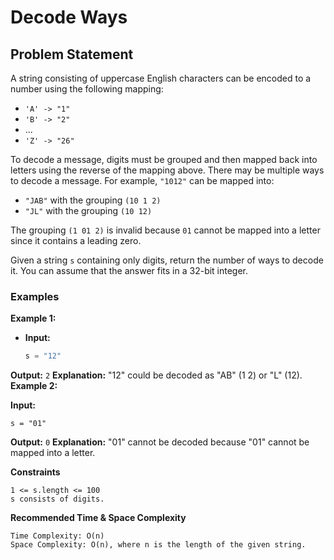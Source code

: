 # Decode Ways

## Problem Statement
A string consisting of uppercase English characters can be encoded to a number using the following mapping:

- `'A' -> "1"`
- `'B' -> "2"`
- ...
- `'Z' -> "26"`

To decode a message, digits must be grouped and then mapped back into letters using the reverse of the mapping above. There may be multiple ways to decode a message. For example, `"1012"` can be mapped into:
- `"JAB"` with the grouping `(10 1 2)`
- `"JL"` with the grouping `(10 12)`

The grouping `(1 01 2)` is invalid because `01` cannot be mapped into a letter since it contains a leading zero.

Given a string `s` containing only digits, return the number of ways to decode it. You can assume that the answer fits in a 32-bit integer.

### Examples

**Example 1:**
- **Input:**
  ```python
  s = "12"
**Output:**
```2```
**Explanation:**
"12" could be decoded as "AB" (1 2) or "L" (12).
**Example 2:**

**Input:**
```
s = "01"
```
**Output:**
```0```
**Explanation:**
"01" cannot be decoded because "01" cannot be mapped into a letter.

**Constraints**
```
1 <= s.length <= 100
s consists of digits.
```
**Recommended Time & Space Complexity**
```
Time Complexity: O(n)
Space Complexity: O(n), where n is the length of the given string.
```
